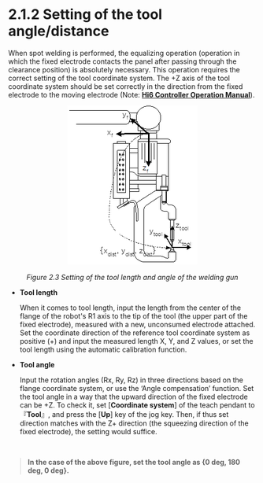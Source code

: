 ﻿# 2.1.2 Setting of the tool angle/distance

When spot welding is performed, the equalizing operation (operation in which the fixed electrode contacts the panel after passing through the clearance position) is absolutely necessary. This operation requires the correct setting of the tool coordinate system. The +Z axis of the tool coordinate system should be set correctly in the direction from the fixed electrode to the moving electrode (Note: [**Hi6 Controller Operation Manual**](https://hyundai-robotics.gitbook.io/hi6-operation-manual/)).

<p align="center">
 <img src="../../_assets/image_38_eng.PNG">
  <em><p align="center">Figure 2.3 Setting of the tool length and angle of the welding gun</p></em>
 </img>
</p>

*   **Tool length**

    When it comes to tool length, input the length from the center of the flange of the robot's R1 axis to the tip of the tool (the upper part of the fixed electrode), measured with a new, unconsumed electrode attached. Set the coordinate direction of the reference tool coordinate system as positive (+) and input the measured length X, Y, and Z values, or set the tool length using the automatic calibration function.
*   **Tool angle**

    Input the rotation angles (Rx, Ry, Rz) in three directions based on the flange coordinate system, or use the ‘Angle compensation’ function. Set the tool angle in a way that the upward direction of the fixed electrode can be +Z. To check it, set \[**Coordinate system**] of the teach pendant to 『**Tool**』, and press the \[**Up**] key of the jog key. Then, if thus set direction matches with the Z+ direction (the squeezing direction of the fixed electrode), the setting would suffice.

</br>

>    **In the case of the above figure, set the tool angle as {0 deg, 180 deg, 0 deg}.**

